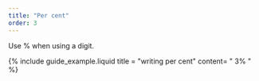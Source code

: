 ```yaml
---
title: "Per cent"
order: 3
---
```


Use % when using a digit.

{% include guide_example.liquid
  title = "writing per cent"
  content= "
3%
"
%}
